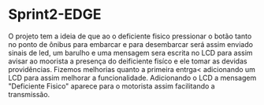 # Sprint2-EDGE
O projeto tem a ideia de que ao o deficiente fisico pressionar o botão tanto no ponto de ônibus para embarcar e para desembarcar será assim enviado sinais de led, um barulho e uma mensagem sera escrita no LCD para assim avisar ao moorista a presença do deificiente fisíco e ele tomar as devidas providências. Fizemos melhorias quanto a primeira entrga< adicionando um LCD para assim melhorar a funcionalidade. Adicionando o LCD a mensagem "Deficiente Fisico" aparece para o motorista assim facilitando a transmissão. 
